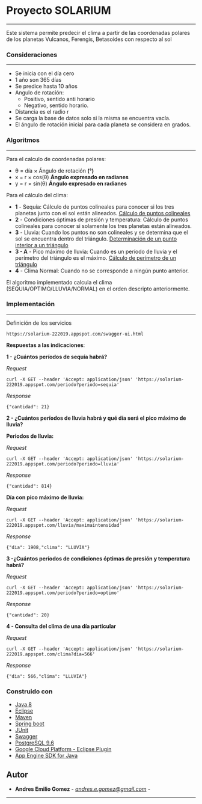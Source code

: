 # Proyecto SOLARIUM
---
  Este sistema permite predecir el clima a partir de las coordenadas polares de los planetas Vulcanos, Ferengis, Betasoides con respecto al sol 

### Consideraciones 
---
* Se inicia con el día cero
* 1 año son 365 días
* Se predice hasta 10 años
* Angulo de rotación: 
    * Positivo, sentido anti horario
    * Negativo, sentido horario.
* Distancia es el radio r
* Se carga la base de datos solo si la misma se encuentra vacía.
* El ángulo de rotación inicial para cada planeta se considera en grados.

### Algoritmos
---
Para el calculo de coordenadas polares:
* θ = día × Ángulo de rotación **(°)**  
* x = r × cos(θ) **Ángulo expresado en radianes**
* y = r × sin(θ) **Ángulo expresado en radianes**

Para el cálculo del clima:
* **1** - Sequía: Cálculo de puntos colineales para conocer si los tres planetas junto con el sol están alineados.  [Cálculo de puntos colineales](https://definicion.de/puntos-colineales/)
* **2** - Condiciones óptimas de presión y temperatura: Cálculo de puntos colineales para conocer si solamente los tres planetas están alineados.
* **3** - Lluvia: Cuando los puntos no son colineales y se determina que el sol se encuentra dentro del triángulo. [Determinación de un punto interior a un triángulo](https://tecdigital.tec.ac.cr/revistamatematica/Contribucionesv3n2002/WMoraMatProg/pag2.html)
*   **3 - A** - Pico máximo de lluvia: Cuando es un período de lluvia y el perímetro del triángulo es el máximo. [Cálculo de perímetro de un triángulo](https://www.universoformulas.com/matematicas/geometria/perimetro-triangulo/)
* **4** - Clima Normal: Cuando no se corresponde a ningún punto anterior.

El algoritmo implementado calcula el clima (SEQUIA/OPTIMO/LLUVIA/NORMAL) en el orden descripto anteriormente.

### Implementación 
---
Definición de los servicios 
    
    https://solarium-222019.appspot.com/swagger-ui.html

**Respuestas a las indicaciones**:

**1 - ¿Cuántos períodos de sequía habrá?**

_Request_
    
    curl -X GET --header 'Accept: application/json' 'https://solarium-222019.appspot.com/periodo?periodo=sequia'

_Response_

    {"cantidad": 21}
   
**2 - ¿Cuántos períodos de lluvia habrá y qué día será el pico máximo de lluvia?**
  
**Periodos de lluvia:**

_Request_
    
    curl -X GET --header 'Accept: application/json' 'https://solarium-222019.appspot.com/periodo?periodo=lluvia'
_Response_

    {"cantidad": 814}
**Día con pico máximo de lluvia:**

_Request_

    curl -X GET --header 'Accept: application/json' 'https://solarium-222019.appspot.com/lluvia/maximaintensidad'
_Response_

    {"dia": 1908,"clima": "LLUVIA"}
**3 -¿Cuántos períodos de condiciones óptimas de presión y temperatura habrá?**

_Request_

    curl -X GET --header 'Accept: application/json' 'https://solarium-222019.appspot.com/periodo?periodo=optimo'

_Response_

    {"cantidad": 20}
**4 - Consulta del clima de una día particular**

_Request_
    
    curl -X GET --header 'Accept: application/json' 'https://solarium-222019.appspot.com/clima?dia=566'

_Response_

    {"dia": 566,"clima": "LLUVIA"}  

### Construido con 

* [Java 8](https://www.java.com/es/)
* [Eclipse](https://www.eclipse.org/) 
* [Maven](https://maven.apache.org/) 
* [Spring boot](http://spring.io/projects/spring-boot)
* [JUnit](https://junit.org/junit5/)
* [Swagger](https://swagger.io/)
* [PostgreSQL 9.6](https://www.postgresql.org/)
* [Google Cloud Platform - Eclipse Plugin](https://cloud.google.com/eclipse/docs/)
* [App Engine SDK for Java](https://cloud.google.com/appengine/docs/standard/java/download)


## Autor

* **Andres Emilio Gomez** - *andres.e.gomez@gmail.com* - 





---

